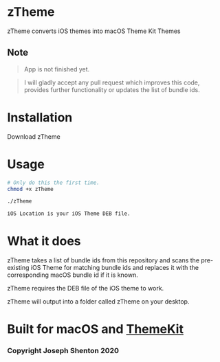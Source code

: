 # zTheme
zTheme converts iOS themes into macOS Theme Kit Themes

## Note
> App is not finished yet.

> I will gladly accept any pull request which improves this code, provides further functionality or updates the list of bundle ids.

# Installation

Download zTheme

# Usage

```bash
# Only do this the first time.
chmod +x zTheme

./zTheme

iOS Location is your iOS Theme DEB file.
```

# What it does

zTheme takes a list of bundle ids from this repository and scans the pre-existing iOS Theme for matching bundle ids and replaces it with the corresponding macOS bundle id if it is known.

zTheme requires the DEB file of the iOS theme to work.

zTheme will output into a folder called zTheme on your desktop.

# Built for macOS and [ThemeKit](https://github.com/MTACS/ThemeKit)

### Copyright Joseph Shenton 2020

